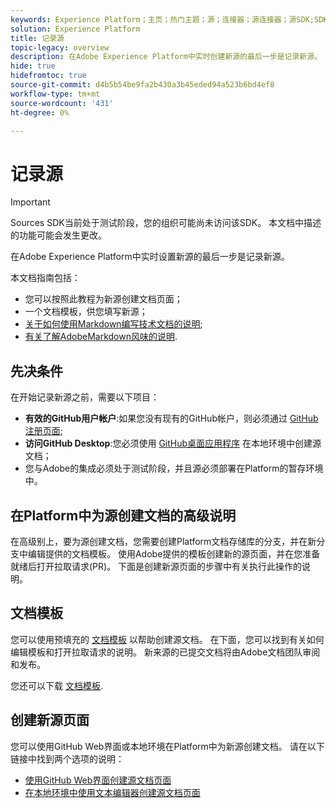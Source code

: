 ```yaml
---
keywords: Experience Platform；主页；热门主题；源；连接器；源连接器；源SDK;SDK
solution: Experience Platform
title: 记录源
topic-legacy: overview
description: 在Adobe Experience Platform中实时创建新源的最后一步是记录新源。
hide: true
hidefromtoc: true
source-git-commit: d4b5b54be9fa2b430a3b45eded94a523b6bd4ef8
workflow-type: tm+mt
source-wordcount: '431'
ht-degree: 0%

---
```


# 记录源

>[!IMPORTANT]
>
>Sources SDK当前处于测试阶段，您的组织可能尚未访问该SDK。 本文档中描述的功能可能会发生更改。

在Adobe Experience Platform中实时设置新源的最后一步是记录新源。

本文档指南包括：

* 您可以按照此教程为新源创建文档页面；
* 一个文档模板，供您填写新源；
* [关于如何使用Markdown编写技术文档的说明](https://experienceleague.adobe.com/docs/contributor/contributor-guide/writing-essentials/markdown.html?lang=en);
* [有关了解AdobeMarkdown风味的说明](https://experienceleague.adobe.com/docs/contributor/contributor-guide/writing-essentials/markdown.html?lang=en#custom-markdown-extensions).

## 先决条件

在开始记录新源之前，需要以下项目：

* **有效的GitHub用户帐户**:如果您没有现有的GitHub帐户，则必须通过 [GitHub注册页面](https://github.com/);
* **访问GitHub Desktop**:您必须使用 [GitHub桌面应用程序](https://desktop.github.com/) 在本地环境中创建源文档；
* 您与Adobe的集成必须处于测试阶段，并且源必须部署在Platform的暂存环境中。

## 在Platform中为源创建文档的高级说明

在高级别上，要为源创建文档，您需要创建Platform文档存储库的分支，并在新分支中编辑提供的文档模板。 使用Adobe提供的模板创建新的源页面，并在您准备就绪后打开拉取请求(PR)。 下面是创建新源页面的步骤中有关执行此操作的说明。

## 文档模板

您可以使用预填充的 [文档模板](./template.md) 以帮助创建源文档。 在下面，您可以找到有关如何编辑模板和打开拉取请求的说明。 新来源的已提交文档将由Adobe文档团队审阅和发布。

您还可以下载 [文档模板](../assets/template.zip).

## 创建新源页面

您可以使用GitHub Web界面或本地环境在Platform中为新源创建文档。 请在以下链接中找到两个选项的说明：

* [使用GitHub Web界面创建源文档页面](./github.md)
* [在本地环境中使用文本编辑器创建源文档页面](./text-editor.md)